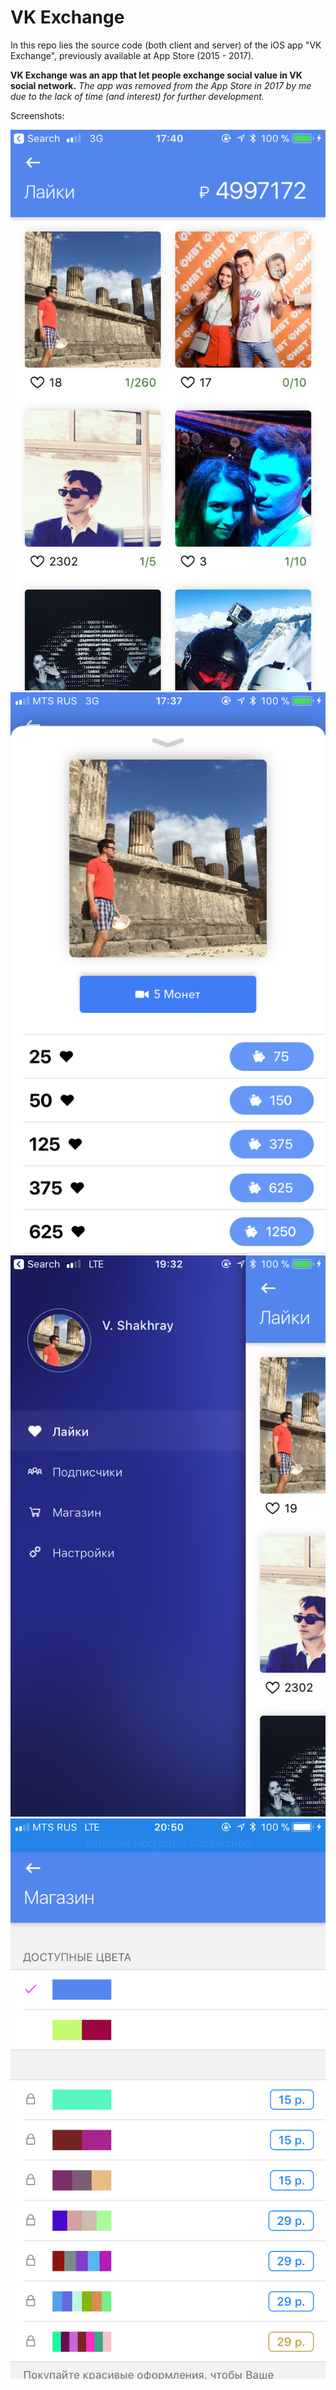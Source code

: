# VK Exchange
In this repo lies the source code (both client and server) of the iOS app "VK Exchange", previously available at App Store (2015 - 2017).

**VK Exchange was an app that let people exchange social value in VK social network.** 
*The app was removed from the App Store in 2017 by me due to the lack of time (and interest) for further development.*

Screenshots:

![1](/Screenshots/1.PNG)
![2](/Screenshots/2.png)
![3](/Screenshots/3.png)
![4](/Screenshots/4.png)
